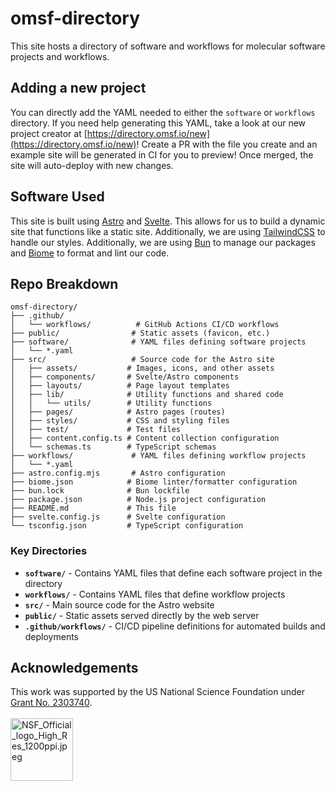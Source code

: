 # omsf-directory
This site hosts a directory of software and workflows for molecular software projects and workflows.

## Adding a new project
You can directly add the YAML needed to either the `software` or `workflows` directory.
If you need help generating this YAML, take a look at our new project creator at [https://directory.omsf.io/new](https://directory.omsf.io/new)!
Create a PR with the file you create and an example site will be generated in CI for you to preview! Once merged, the site will auto-deploy with new changes.

## Software Used
This site is built using [Astro](https://astro.build) and [Svelte](https://svelte.dev).
This allows for us to build a dynamic site that functions like a static site.
Additionally, we are using [TailwindCSS](https://tailwindcss.com) to handle our styles. Additionally, we are using [Bun](https://bun.sh) to manage our packages and [Biome](https://biomejs.dev) to format and lint our code.

## Repo Breakdown

```
omsf-directory/
├── .github/
│   └── workflows/          # GitHub Actions CI/CD workflows
├── public/                # Static assets (favicon, etc.)
├── software/              # YAML files defining software projects
│   └── *.yaml
├── src/                   # Source code for the Astro site
│   ├── assets/           # Images, icons, and other assets
│   ├── components/       # Svelte/Astro components
│   ├── layouts/          # Page layout templates
│   ├── lib/              # Utility functions and shared code
│   │   └── utils/        # Utility functions
│   ├── pages/            # Astro pages (routes)
│   ├── styles/           # CSS and styling files
│   ├── test/             # Test files
│   ├── content.config.ts # Content collection configuration
│   └── schemas.ts        # TypeScript schemas
├── workflows/             # YAML files defining workflow projects
│   └── *.yaml
├── astro.config.mjs       # Astro configuration
├── biome.json            # Biome linter/formatter configuration
├── bun.lock              # Bun lockfile
├── package.json          # Node.js project configuration
├── README.md             # This file
├── svelte.config.js      # Svelte configuration
└── tsconfig.json         # TypeScript configuration
```

### Key Directories

- **`software/`** - Contains YAML files that define each software project in the directory
- **`workflows/`** - Contains YAML files that define workflow projects
- **`src/`** - Main source code for the Astro website
- **`public/`** - Static assets served directly by the web server
- **`.github/workflows/`** - CI/CD pipeline definitions for automated builds and deployments

## Acknowledgements
This work was supported by the US National Science Foundation under [Grant No. 2303740](https://nsf.elsevierpure.com/en/projects/posphase-ii-building-open-source-ecosystems-in-molecular-sciences).
<br>
<br>
<img width="100" alt="NSF_Official_logo_High_Res_1200ppi.jpeg" src="https://nsf.widen.net/content/txvhzmsofh/jpeg/NSF_Official_logo_High_Res_1200ppi.jpeg?w=640&keep=c&crop=yes&quality=80&x.portal_shortcode_generated=dnmqqhzz&x.collection_sharename=wc3fwkos&x.app=portals">


